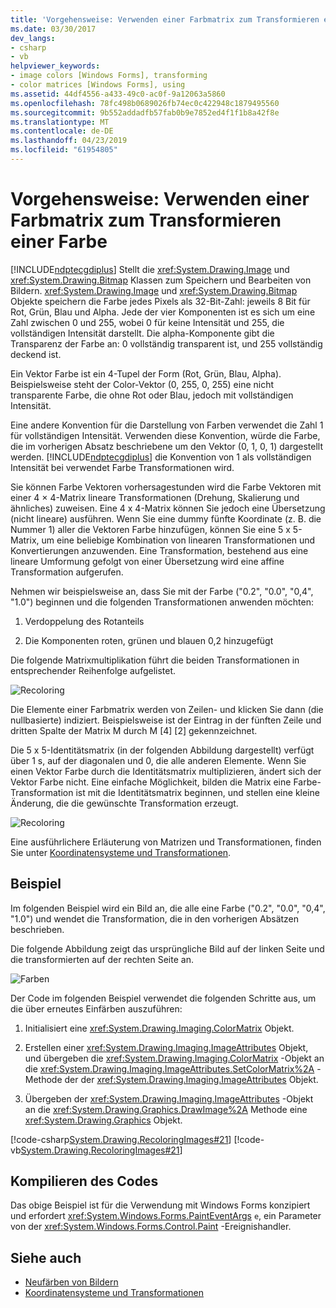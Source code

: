 ```yaml
---
title: 'Vorgehensweise: Verwenden einer Farbmatrix zum Transformieren einer Farbe'
ms.date: 03/30/2017
dev_langs:
- csharp
- vb
helpviewer_keywords:
- image colors [Windows Forms], transforming
- color matrices [Windows Forms], using
ms.assetid: 44df4556-a433-49c0-ac0f-9a12063a5860
ms.openlocfilehash: 78fc498b0689026fb74ec0c422948c1879495560
ms.sourcegitcommit: 9b552addadfb57fab0b9e7852ed4f1f1b8a42f8e
ms.translationtype: MT
ms.contentlocale: de-DE
ms.lasthandoff: 04/23/2019
ms.locfileid: "61954805"
---
```

# <a name="how-to-use-a-color-matrix-to-transform-a-single-color"></a>Vorgehensweise: Verwenden einer Farbmatrix zum Transformieren einer Farbe
[!INCLUDE[ndptecgdiplus](../../../../includes/ndptecgdiplus-md.md)] Stellt die <xref:System.Drawing.Image> und <xref:System.Drawing.Bitmap> Klassen zum Speichern und Bearbeiten von Bildern. <xref:System.Drawing.Image> und <xref:System.Drawing.Bitmap> Objekte speichern die Farbe jedes Pixels als 32-Bit-Zahl: jeweils 8 Bit für Rot, Grün, Blau und Alpha. Jede der vier Komponenten ist es sich um eine Zahl zwischen 0 und 255, wobei 0 für keine Intensität und 255, die vollständigen Intensität darstellt. Die alpha-Komponente gibt die Transparenz der Farbe an: 0 vollständig transparent ist, und 255 vollständig deckend ist.  
  
 Ein Vektor Farbe ist ein 4-Tupel der Form (Rot, Grün, Blau, Alpha). Beispielsweise steht der Color-Vektor (0, 255, 0, 255) eine nicht transparente Farbe, die ohne Rot oder Blau, jedoch mit vollständigen Intensität.  
  
 Eine andere Konvention für die Darstellung von Farben verwendet die Zahl 1 für vollständigen Intensität. Verwenden diese Konvention, würde die Farbe, die im vorherigen Absatz beschriebene um den Vektor (0, 1, 0, 1) dargestellt werden. [!INCLUDE[ndptecgdiplus](../../../../includes/ndptecgdiplus-md.md)] die Konvention von 1 als vollständigen Intensität bei verwendet Farbe Transformationen wird.  
  
 Sie können Farbe Vektoren vorhersagestunden wird die Farbe Vektoren mit einer 4 × 4-Matrix lineare Transformationen (Drehung, Skalierung und ähnliches) zuweisen. Eine 4 x 4-Matrix können Sie jedoch eine Übersetzung (nicht lineare) ausführen. Wenn Sie eine dummy fünfte Koordinate (z. B. die Nummer 1) aller die Vektoren Farbe hinzufügen, können Sie eine 5 x 5-Matrix, um eine beliebige Kombination von linearen Transformationen und Konvertierungen anzuwenden. Eine Transformation, bestehend aus eine lineare Umformung gefolgt von einer Übersetzung wird eine affine Transformation aufgerufen.  
  
 Nehmen wir beispielsweise an, dass Sie mit der Farbe ("0.2", "0.0", "0,4", "1.0") beginnen und die folgenden Transformationen anwenden möchten:  
  
1. Verdoppelung des Rotanteils  
  
2. Die Komponenten roten, grünen und blauen 0,2 hinzugefügt  
  
 Die folgende Matrixmultiplikation führt die beiden Transformationen in entsprechender Reihenfolge aufgelistet.  
  
 ![Recoloring](./media/recoloring01.gif "recoloring01")  
  
 Die Elemente einer Farbmatrix werden von Zeilen- und klicken Sie dann (die nullbasierte) indiziert. Beispielsweise ist der Eintrag in der fünften Zeile und dritten Spalte der Matrix M durch M [4] [2] gekennzeichnet.  
  
 Die 5 x 5-Identitätsmatrix (in der folgenden Abbildung dargestellt) verfügt über 1 s, auf der diagonalen und 0, die alle anderen Elemente. Wenn Sie einen Vektor Farbe durch die Identitätsmatrix multiplizieren, ändert sich der Vektor Farbe nicht. Eine einfache Möglichkeit, bilden die Matrix eine Farbe-Transformation ist mit die Identitätsmatrix beginnen, und stellen eine kleine Änderung, die die gewünschte Transformation erzeugt.  
  
 ![Recoloring](./media/recoloring02.gif "recoloring02")  
  
 Eine ausführlichere Erläuterung von Matrizen und Transformationen, finden Sie unter [Koordinatensysteme und Transformationen](coordinate-systems-and-transformations.md).  
  
## <a name="example"></a>Beispiel  
 Im folgenden Beispiel wird ein Bild an, die alle eine Farbe ("0.2", "0.0", "0,4", "1.0") und wendet die Transformation, die in den vorherigen Absätzen beschrieben.  
  
 Die folgende Abbildung zeigt das ursprüngliche Bild auf der linken Seite und die transformierten auf der rechten Seite an.  
  
 ![Farben](./media/colortrans1.png "colortrans1")  
  
 Der Code im folgenden Beispiel verwendet die folgenden Schritte aus, um die über erneutes Einfärben auszuführen:  
  
1. Initialisiert eine <xref:System.Drawing.Imaging.ColorMatrix> Objekt.  
  
2. Erstellen einer <xref:System.Drawing.Imaging.ImageAttributes> Objekt, und übergeben die <xref:System.Drawing.Imaging.ColorMatrix> -Objekt an die <xref:System.Drawing.Imaging.ImageAttributes.SetColorMatrix%2A> -Methode der der <xref:System.Drawing.Imaging.ImageAttributes> Objekt.  
  
3. Übergeben der <xref:System.Drawing.Imaging.ImageAttributes> -Objekt an die <xref:System.Drawing.Graphics.DrawImage%2A> Methode eine <xref:System.Drawing.Graphics> Objekt.  
  
 [!code-csharp[System.Drawing.RecoloringImages#21](~/samples/snippets/csharp/VS_Snippets_Winforms/System.Drawing.RecoloringImages/CS/Class1.cs#21)]
 [!code-vb[System.Drawing.RecoloringImages#21](~/samples/snippets/visualbasic/VS_Snippets_Winforms/System.Drawing.RecoloringImages/VB/Class1.vb#21)]  
  
## <a name="compiling-the-code"></a>Kompilieren des Codes  
 Das obige Beispiel ist für die Verwendung mit Windows Forms konzipiert und erfordert <xref:System.Windows.Forms.PaintEventArgs> `e`, ein Parameter von der <xref:System.Windows.Forms.Control.Paint> -Ereignishandler.  
  
## <a name="see-also"></a>Siehe auch

- [Neufärben von Bildern](recoloring-images.md)
- [Koordinatensysteme und Transformationen](coordinate-systems-and-transformations.md)
